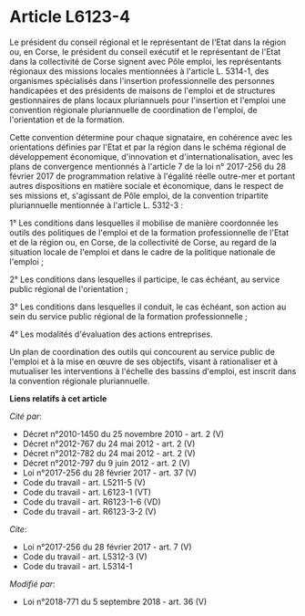 # Article L6123-4

Le président du conseil régional et le représentant de l'Etat dans la région ou, en Corse, le président du conseil exécutif
et le représentant de l'Etat dans la collectivité de Corse signent avec Pôle emploi, les représentants régionaux des missions
locales mentionnées à l'article L. 5314-1, des organismes spécialisés dans l'insertion professionnelle des personnes
handicapées et des présidents de maisons de l'emploi et de structures gestionnaires de plans locaux pluriannuels pour
l'insertion et l'emploi une convention régionale pluriannuelle de coordination de l'emploi, de l'orientation et de la
formation. 

Cette convention détermine pour chaque signataire, en cohérence avec les orientations définies par l'Etat et par la région
dans le schéma régional de développement économique, d'innovation et d'internationalisation, avec les plans de convergence
mentionnés à l'article 7 de la loi n° 2017-256 du 28 février 2017 de programmation relative à l'égalité réelle outre-mer et
portant autres dispositions en matière sociale et économique, dans le respect de ses missions et, s'agissant de Pôle emploi,
de la convention tripartite pluriannuelle mentionnée à l'article L. 5312-3 : 

1° Les conditions dans lesquelles il mobilise de manière coordonnée les outils des politiques de l'emploi et de la formation
professionnelle de l'Etat et de la région ou, en Corse, de la collectivité de Corse, au regard de la situation locale de
l'emploi et dans le cadre de la politique nationale de l'emploi ; 

2° Les conditions dans lesquelles il participe, le cas échéant, au service public régional de l'orientation ; 

3° Les conditions dans lesquelles il conduit, le cas échéant, son action au sein du service public régional de la formation
professionnelle ; 

4° Les modalités d'évaluation des actions entreprises. 

Un plan de coordination des outils qui concourent au service public de l'emploi et à la mise en œuvre de ses objectifs,
visant à rationaliser et à mutualiser les interventions à l'échelle des bassins d'emploi, est inscrit dans la convention
régionale pluriannuelle.

**Liens relatifs à cet article**

_Cité par_:

  - Décret n°2010-1450 du 25 novembre 2010 - art. 2 (V)
  - Décret n°2012-767 du 24 mai 2012 - art. 2 (V)
  - Décret n°2012-782 du 24 mai 2012 - art. 2 (V)
  - Décret n°2012-797 du 9 juin 2012 - art. 2 (V)
  - Loi n°2017-256 du 28 février 2017 - art. 37 (V)
  - Code du travail - art. L5211-5 (V)
  - Code du travail - art. L6123-1 (VT)
  - Code du travail - art. R6123-1-6 (VD)
  - Code du travail - art. R6123-3-2 (V)

_Cite_:

  - Loi n°2017-256 du 28 février 2017 - art. 7 (V)
  - Code du travail - art. L5312-3 (V)
  - Code du travail - art. L5314-1

_Modifié par_:

  - Loi n°2018-771 du 5 septembre 2018 - art. 36 (V)
